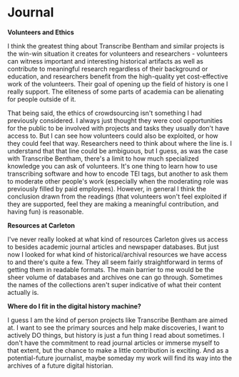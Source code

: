 # Journal

**Volunteers and Ethics**

I think the greatest thing about Transcribe Bentham and similar projects is the win-win situation it creates for volunteers and researchers - volunteers can witness important and interesting historical artifacts as well as contribute to meaningful research regardless of their background or education, and researchers benefit from the high-quality yet cost-effective work of the volunteers. Their goal of opening up the field of history is one I really support. The eliteness of some parts of academia can be alienating for people outside of it. 

That being said, the ethics of crowdsourcing isn't something I had previously considered. I always just thought they were cool opportunities for the public to be involved with projects and tasks they usually don't have access to. But I can see how volunteers could also be exploited, or how they could feel that way. Researchers need to think about where the line is. I understand that that line could be ambiguous, but I guess, as was the case with Transcribe Bentham, there's a limit to how much specialized knowledge you can ask of volunteers. It's one thing to learn how to use transcribing software and how to encode TEI tags, but another to ask them to moderate other people's work (especially when the moderating role was previously filled by paid employees). However, in general I think the conclusion drawn from the readings (that volunteers won't feel exploited if they are supported, feel they are making a meaningful contribution, and having fun) is reasonable. 

**Resources at Carleton**

I've never really looked at what kind of resources Carleton gives us access to besides academic journal articles and newspaper databases. But just now I looked for what kind of historical/archival resources we have access to and there's quite a few. They all seem fairly straightforward in terms of getting them in readable formats. The main barrier to me would be the sheer volume of databases and archives one can go through. Sometimes the names of the collections aren't super indicative of what their content actually is.

**Where do I fit in the digital history machine?**

I guess I am the kind of person projects like Transcribe Bentham are aimed at. I want to see the primary sources and help make discoveries, I want to actively DO things, but history is just a fun thing I read about sometimes. I don't have the commitment to read journal articles or immerse myself to that extent, but the chance to make a little contribution is exciting. And as a potential-future journalist, maybe someday my work will find its way into the archives of a future digital historian. 
